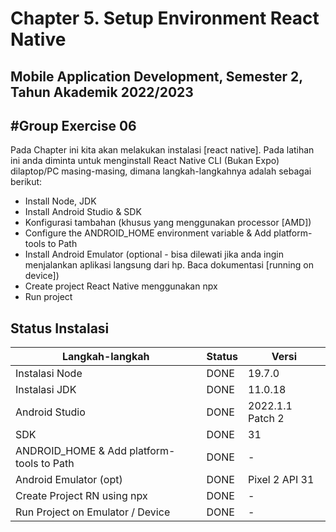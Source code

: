 # Chapter 5. Setup Environment React Native

## Mobile Application Development, Semester 2, Tahun Akademik 2022/2023

## #Group Exercise 06

Pada Chapter ini kita akan melakukan instalasi [react native]. Pada latihan ini anda diminta untuk menginstall React Native CLI (Bukan Expo) dilaptop/PC masing-masing, dimana langkah-langkahnya adalah sebagai berikut:

- Install Node, JDK
- Install Android Studio & SDK
- Konfigurasi tambahan (khusus yang menggunakan processor [AMD])
- Configure the ANDROID_HOME environment variable & Add platform-tools to Path
- Install Android Emulator (optional - bisa dilewati jika anda ingin menjalankan aplikasi langsung dari hp. Baca dokumentasi [running on device])
- Create project React Native menggunakan npx
- Run project

## Status Instalasi

| Langkah-langkah                           | Status     | Versi                 |
| ----------------------------------------- | ------     | -----                 |
| Instalasi Node                            |  DONE      |  19.7.0               |
| Instalasi JDK                             |  DONE      |  11.0.18              |
| Android Studio                            |  DONE      |  2022.1.1 Patch 2     |
| SDK                                       |  DONE      |  31                   |
| ANDROID_HOME & Add platform-tools to Path |  DONE      | -                     |
| Android Emulator (opt)                    |  DONE      | Pixel 2 API 31        |
| Create Project RN using npx               |  DONE      | -                     |
| Run Project on Emulator / Device          |  DONE      | -                     |
